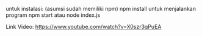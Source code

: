 untuk instalasi: (asumsi sudah memiliki npm)
 npm install
untuk menjalankan program
 npm start atau node index.js

 Link Video: https://www.youtube.com/watch?v=X0szr3qPuEA